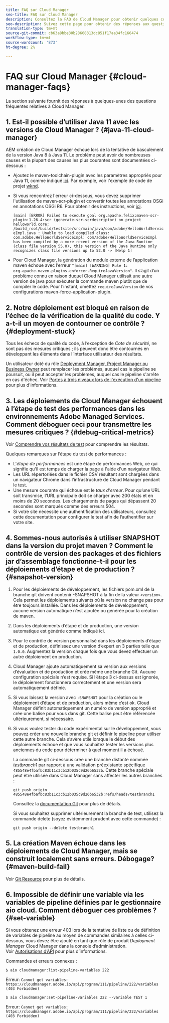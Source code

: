 ```yaml
---
title: FAQ sur Cloud Manager
seo-title: FAQ sur Cloud Manager
description: Consultez la FAQ de Cloud Manager pour obtenir quelques conseils de dépannage
seo-description: Suivez cette page pour obtenir des réponses aux questions fréquentes sur Cloud Manager
translation-type: tm+mt
source-git-commit: cb63a8bbe30b28668313dc851f17aa34fc166474
workflow-type: tm+mt
source-wordcount: '873'
ht-degree: 2%

---
```



# FAQ sur Cloud Manager {#cloud-manager-faqs}

La section suivante fournit des réponses à quelques-unes des questions fréquentes relatives à Cloud Manager.

## 1. Est-il possible d’utiliser Java 11 avec les versions de Cloud Manager ? {#java-11-cloud-manager}

AEM création de Cloud Manager échoue lors de la tentative de basculement de la version Java 8 à Java 11. Le problème peut avoir de nombreuses causes et la plupart des causes les plus courantes sont documentées ci-dessous :

* Ajoutez le maven-toolchain-plugin avec les paramètres appropriés pour Java 11, comme indiqué [ici](https://experienceleague.adobe.com/docs/experience-manager-cloud-manager/using/getting-started/create-application-project/using-the-wizard.html?lang=en#getting-started).  Par exemple, voir l&#39;exemple de code de projet [wknd](https://github.com/adobe/aem-guides-wknd/commit/6cb5238cb6b932735dcf91b21b0d835ae3a7fe75).

* Si vous rencontrez l&#39;erreur ci-dessous, vous devez supprimer l&#39;utilisation de maven-scr-plugin et convertir toutes les annotations OSGi en annotations OSGi R6. Pour obtenir des instructions, voir [ici](https://cqdump.wordpress.com/2019/01/03/from-scr-annotations-to-osgi-annotations/).

   `[main] [ERROR] Failed to execute goal org.apache.felix:maven-scr-plugin:1.26.4:scr (generate-scr-scrdescriptor) on project helloworld.core: /build_root/build/testsite/src/main/java/com/adobe/HelloWorldServiceImpl.java : Unable to load compiled class: com.adobe.HelloWorldServiceImpl: com/adobe/HelloWorldServiceImpl has been compiled by a more recent version of the Java Runtime (class file version 55.0), this version of the Java Runtime only recognizes class file versions up to 52.0 -> [Help 1]`

* Pour Cloud Manager, la génération du module externe de l’application maven échoue avec l’erreur `"[main] [WARNING] Rule 1: org.apache.maven.plugins.enforcer.RequireJavaVersion"`. Il s’agit d’un problème connu en raison duquel Cloud Manager utilisait une autre version de java pour exécuter la commande maven plutôt que de compiler le code. Pour l’instant, omettez `requireJavaVersion` de vos configurations maven-force-application-plugin.

## 2. Notre déploiement est bloqué en raison de l’échec de la vérification de la qualité du code. Y a-t-il un moyen de contourner ce contrôle ? {#deployment-stuck}

Tous les échecs de qualité du code, à l’exception de *Cote de sécurité*, ne sont pas des mesures critiques ; ils peuvent donc être contournés en développant les éléments dans l’interface utilisateur des résultats.

Un utilisateur doté du rôle [Deployment Manager, Project Manager ou Business Owner](https://experienceleague.adobe.com/docs/experience-manager-cloud-manager/using/requirements/setting-up-users-and-roles.html?lang=en#requirements) peut remplacer les problèmes, auquel cas le pipeline se poursuit, ou il peut accepter les problèmes, auquel cas le pipeline s&#39;arrête en cas d&#39;échec.  Voir [Portes à trois niveaux lors de l&#39;exécution d&#39;un pipeline](https://experienceleague.adobe.com/docs/experience-manager-cloud-manager/using/how-to-use/understand-your-test-results.html?lang=fr#how-to-use) pour plus d&#39;informations.

## 3. Les déploiements de Cloud Manager échouent à l’étape de test des performances dans les environnements Adobe Managed Services. Comment déboguer ceci pour transmettre les mesures critiques ? {#debug-critical-metrics}

Voir [Comprendre vos résultats de test](https://experienceleague.adobe.com/docs/experience-manager-cloud-manager/using/how-to-use/understand-your-test-results.html?lang=en#how-to-use) pour comprendre les résultats.

Quelques remarques sur l’étape du test de performances :

* L&#39;*étape de performances* est une étape de performances Web, ce qui signifie qu&#39;il est temps de charger la page à l&#39;aide d&#39;un navigateur Web.
* Les URL répertoriées dans le fichier CSV résultant sont chargées dans un navigateur Chrome dans l’infrastructure de Cloud Manager pendant le test.
* Une mesure courante qui échoue est le *taux d&#39;erreur*. Pour qu’une URL soit transmise, l’URL principale doit se charger avec 200 états et en moins de 20 secondes. Les chargements de pages qui dépassent 20 secondes sont marqués comme des erreurs 504.
* Si votre site nécessite une authentification des utilisateurs, consultez cette documentation pour configurer le test afin de l’authentifier sur votre site.

## 4. Sommes-nous autorisés à utiliser SNAPSHOT dans la version du projet maven ? Comment le contrôle de version des packages et des fichiers jar d’assemblage fonctionne-t-il pour les déploiements d’étape et de production ? {#snapshot-version}

1. Pour les déploiements de développement, les fichiers pom.xml de la branche git doivent contenir -SNAPSHOT à la fin de la valeur `<version>`. Cela permet les déploiements suivants où la version ne change pas pour être toujours installée. Dans les déploiements de développement, aucune version automatique n’est ajoutée ou générée pour la création de maven.

1. Dans les déploiements d’étape et de production, une version automatique est générée comme indiqué ici.

1. Pour le contrôle de version personnalisé dans les déploiements d’étape et de production, définissez une version d’expert en 3 parties telle que `1.0.0`. Augmentez la version chaque fois que vous devez effectuer un autre déploiement en production.

1. Cloud Manager ajoute automatiquement sa version aux versions d’évaluation et de production et crée même une branche Git. Aucune configuration spéciale n’est requise. Si l’étape 3 ci-dessus est ignorée, le déploiement fonctionnera correctement et une version sera automatiquement définie.

1. Si vous laissez la version avec `-SNAPSHOT` pour la création ou le déploiement d’étape et de production, alors même c’est ok. Cloud Manager définit automatiquement un numéro de version approprié et crée une balise pour vous dans git. Cette balise peut être référencée ultérieurement, si nécessaire.

1. Si vous voulez tester du code expérimental sur le développement, vous pouvez créer une nouvelle branche git et définir le pipeline pour utiliser cette autre branche.  Cela s’avère utile lorsque le début des déploiements échoue et que vous souhaitez tester les versions plus anciennes du code pour déterminer à quel moment il a échoué.

   La commande git ci-dessous crée une branche distante nommée *testbranch1* par rapport à une validation préexistante spécifique `485548e4fbafbc83b11c3cb12b035c9d26b6532b`.  Cette branche spéciale peut être utilisée dans Cloud Manager sans affecter les autres branches :

   `git push origin 485548e4fbafbc83b11c3cb12b035c9d26b6532b:refs/heads/testbranch1`

   Consultez la [documentation Git](https://git-scm.com/book/en/v2/Git-Internals-Git-References) pour plus de détails.

   Si vous souhaitez supprimer ultérieurement la branche de test, utilisez la commande delete (soyez évidemment prudent avec cette commande) :

   `git push origin --delete testbranch1`

## 5. La création Maven échoue dans les déploiements de Cloud Manager, mais se construit localement sans erreurs. Débogage? {#maven-build-fail}

Voir [Git Resource](https://github.com/cqsupport/cloud-manager/blob/main/cm-build-step-fails.md) pour plus de détails.

## 6. Impossible de définir une variable via les variables de pipeline définies par le gestionnaire aio cloud. Comment déboguer ces problèmes ? {#set-variable}

Si vous obtenez une erreur 403 lors de la tentative de liste ou de définition de variables de pipeline au moyen de commandes similaires à celles ci-dessous, vous devez être ajouté en tant que rôle de produit *Deployment Manager* Cloud Manager dans la console d’administration.\
Voir [Autorisations d’API](https://www.adobe.io/apis/experiencecloud/cloud-manager/docs.html#!AdobeDocs/cloudmanager-api-docs/master/permissions.md) pour plus d’informations.

Commandes et erreurs connexes :

`$ aio cloudmanager:list-pipeline-variables 222`

Erreur: `Cannot get variables: https://cloudmanager.adobe.io/api/program/111/pipeline/222/variables (403 Forbidden)`

`$ aio cloudmanager:set-pipeline-variables 222 --variable TEST 1`

Erreur: `Cannot get variables: https://cloudmanager.adobe.io/api/program/111/pipeline/222/variables (403 Forbidden)`
